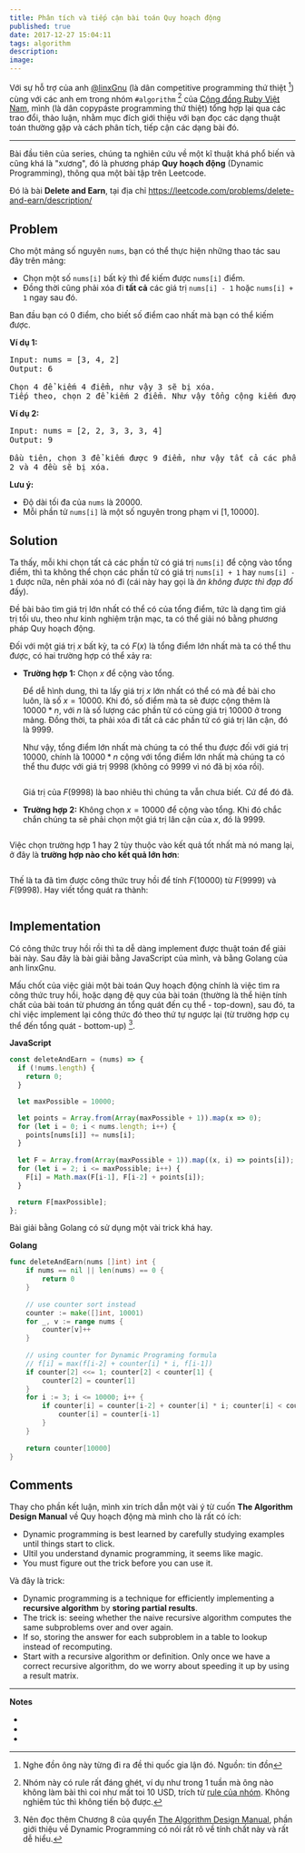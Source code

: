 ```yaml
---
title: Phân tích và tiếp cận bài toán Quy hoạch động
published: true
date: 2017-12-27 15:04:11
tags: algorithm
description: 
image:
---
```

Với sự hỗ trợ của anh [@linxGnu](https://github.com/linxGnu) (là dân competitive programming thứ thiệt [^1]) cùng với các anh em trong nhóm `#algorithm` [^2] của [Cộng đồng Ruby Việt Nam](http://chat.ruby.org.vn), mình (là dân copypáste programming thứ thiệt) tổng hợp lại qua các trao đổi, thảo luận, nhằm mục đích giới thiệu với bạn đọc các dạng thuật toán thường gặp và cách phân tích, tiếp cận các dạng bài đó.

---

Bài đầu tiên của series, chúng ta nghiên cứu về một kĩ thuật khá phổ biến và cũng khá là "xương", đó là phương pháp **Quy hoạch động** (Dynamic Programming), thông qua một bài tập trên Leetcode.

Đó là bài **Delete and Earn**, tại địa chỉ https://leetcode.com/problems/delete-and-earn/description/

## Problem

Cho một mảng số nguyên $\texttt{nums}$, bạn có thể thực hiện những thao tác sau đây trên mảng:

- Chọn một số $\texttt{nums[i]}$ bất kỳ thì để kiếm được $\texttt{nums[i]}$ điểm.
- Đồng thời cũng phải xóa đi **tất cả** các giá trị $\texttt{nums[i] - 1}$ hoặc $\texttt{nums[i] + 1}$ ngay sau đó.

Ban đầu bạn có 0 điểm, cho biết số điểm cao nhất mà bạn có thể kiếm được.

**Ví dụ 1:**

<pre>
Input: nums = [3, 4, 2]
Output: 6

Chọn 4 để kiếm 4 điểm, như vậy 3 sẽ bị xóa.
Tiếp theo, chọn 2 để kiếm 2 điểm. Như vậy tổng cộng kiếm được 6 điểm.
</pre>

**Ví dụ 2:**

<pre>
Input: nums = [2, 2, 3, 3, 3, 4]
Output: 9

Đầu tiên, chọn 3 để kiếm được 9 điểm, như vậy tất cả các phần tử có giá trị
2 và 4 đều sẽ bị xóa.
</pre>

**Lưu ý:**
- Độ dài tối đa của $\texttt{nums}$ là $20000$.
- Mỗi phần tử $\texttt{nums[i]}$ là một số nguyên trong phạm vi $[1, 10000]$.

## Solution

Ta thấy, mỗi khi chọn tất cả các phần tử có giá trị $\texttt{nums[i]}$ để cộng vào tổng điểm, thì ta không thể chọn các phần tử có giá trị $\texttt{nums[i] + 1}$ hay $\texttt{nums[i] - 1}$ được nữa, nên phải xóa nó đi (cái này hay gọi là _ăn không được thì đạp đổ_ đấy).

Đề bài bảo tìm giá trị lớn nhất có thể có của tổng điểm, tức là dạng tìm giá trị tối ưu, theo như kinh nghiệm trận mạc, ta có thể giải nó bằng phương pháp Quy hoạch động.

Đối với một giá trị $x$ bất kỳ, ta có $F(x)$ là tổng điểm lớn nhất mà ta có thể thu được, có hai trường hợp có thể xảy ra: 

- **Trường hợp 1:** Chọn $x$ để cộng vào tổng.

  Để dễ hình dung, thì ta lấy giá trị $x$ lớn nhất có thể có mà đề bài cho luôn, là số $x = 10000$. Khi đó, số điểm mà ta sẽ được cộng thêm là $10000 * n$, với $n$ là số lượng các phần tử có cùng giá trị $10000$ ở trong mảng. Đồng thời, ta phải xóa đi tất cả các phần tử có giá trị lân cận, đó là $9999$.

  Như vậy, tổng điểm lớn nhất mà chúng ta có thể thu được đối với giá trị $10000$, chính là $10000 * n$ cộng với tổng điểm lớn nhất mà chúng ta có thể thu được với giá trị $9998$ (không có $9999$ vì nó đã bị xóa rồi).

  <math>
  F(10000) = F(9998) + (10000 * n)
  </math>

  Giá trị của $F(9998)$ là bao nhiêu thì chúng ta vẫn chưa biết. Cứ để đó đã.

- **Trường hợp 2:** Không chọn $x = 10000$ để cộng vào tổng. Khi đó chắc chắn chúng ta sẽ phải chọn một giá trị lân cận của $x$, đó là $9999$.

  <math>
  F(10000) = F(9999)
  </math>

Việc chọn trường hợp 1 hay 2 tùy thuộc vào kết quả tốt nhất mà nó mang lại, ở đây là **trường hợp nào cho kết quả lớn hơn**:

<math>
F(10000) = max\Big(F(9999), F(9998) + (10000 * n)\Big)
</math>

Thế là ta đã tìm được công thức truy hồi để tính $F(10000)$ từ $F(9999)$ và $F(9998)$. Hay viết tổng quát ra thành:

<math>
F(x) = max\Big(F(x-1), F(x-2) + x * count(x)\Big)
</math>

## Implementation

Có công thức truy hồi rồi thì ta dễ dàng implement được thuật toán để giải bài này. Sau đây là bài giải bằng JavaScript của mình, và bằng Golang của anh linxGnu.

Mấu chốt của việc giải một bài toán Quy hoạch động chính là việc tìm ra công thức truy hồi, hoặc dạng đệ quy của bài toán (thường là thể hiện tính chất của bài toán từ phương án tổng quát đến cụ thể - top-down), sau đó, ta chỉ việc implement lại công thức đó theo thứ tự ngược lại (từ trường hợp cụ thể đến tổng quát - bottom-up) [^3].

**JavaScript**

```javascript
const deleteAndEarn = (nums) => {
  if (!nums.length) {
    return 0;
  }

  let maxPossible = 10000;

  let points = Array.from(Array(maxPossible + 1)).map(x => 0);
  for (let i = 0; i < nums.length; i++) {
    points[nums[i]] += nums[i];
  }
  
  let F = Array.from(Array(maxPossible + 1)).map((x, i) => points[i]);
  for (let i = 2; i <= maxPossible; i++) {
    F[i] = Math.max(F[i-1], F[i-2] + points[i]);
  }

  return F[maxPossible];
};
```

Bài giải bằng Golang có sử dụng một vài trick khá hay.

**Golang**

```go
func deleteAndEarn(nums []int) int {
    if nums == nil || len(nums) == 0 {
        return 0
    }
    
    // use counter sort instead
    counter := make([]int, 10001)
    for _, v := range nums {
        counter[v]++
    }
    
    // using counter for Dynamic Programing formula
    // f[i] = max(f[i-2] + counter[i] * i, f[i-1])
    if counter[2] <<= 1; counter[2] < counter[1] {
        counter[2] = counter[1]
    }
    for i := 3; i <= 10000; i++ {
        if counter[i] = counter[i-2] + counter[i] * i; counter[i] < counter[i-1] {
            counter[i] = counter[i-1]
        }
    }
    
    return counter[10000]
}
```

## Comments

Thay cho phần kết luận, mình xin trích dẫn một vài ý từ cuốn **The Algorithm Design Manual** về Quy hoạch động mà mình cho là rất có ích:

- Dynamic programming is best learned by carefully studying examples until things start to click.
- Ultil you understand dynamic programming, it seems like magic.
- You must figure out the trick before you can use it.

Và đây là trick:

- Dynamic programming is a technique for efficiently implementing a **recursive algorithm** by **storing partial results**.
- The trick is: seeing whether the naive recursive algorithm computes the same subproblems over and over again.
- If so, storing the answer for each subproblem in a table to lookup instead of recomputing.
- Start with a recursive algorithm or definition. Only once we have a correct recursive algorithm, do we worry about speeding it up by using a result matrix.

---

**Notes**

- [^1]: Nghe đồn ông này từng đi ra đề thi quốc gia lận đó. Nguồn: tin đồn
- [^2]: Nhóm này có rule rất đáng ghét, ví dụ như trong 1 tuần mà ông nào không làm bài thì coi như mất toi 10 USD, trích từ [rule của nhóm](https://github.com/ruby-vietnam/hardcore-rule/tree/master/algorithms). Không nghiêm túc thì không tiến bộ được.
- [^3]: Nên đọc thêm Chương 8 của quyển [The Algorithm Design Manual](http://www.algorist.com/), phần giới thiệu về Dynamic Programming có nói rất rõ về tính chất này và rất dễ hiểu.
